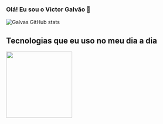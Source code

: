 ### Olá! Eu sou o Victor Galvão 👤
![Galvas GitHub stats](https://github-readme-stats.vercel.app/api?username=VictorGalvaoMercante&show_icons=true&theme=dracula)

## Tecnologias que eu uso no meu dia a dia 
       
 <img height="180em" src="https://github-readme-stats.vercel.app/api/top-langs/?username=andressansantos&layout=compact&theme=tokyonight"/>

